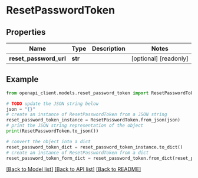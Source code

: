 # ResetPasswordToken


## Properties

Name | Type | Description | Notes
------------ | ------------- | ------------- | -------------
**reset_password_url** | **str** |  | [optional] [readonly] 

## Example

```python
from openapi_client.models.reset_password_token import ResetPasswordToken

# TODO update the JSON string below
json = "{}"
# create an instance of ResetPasswordToken from a JSON string
reset_password_token_instance = ResetPasswordToken.from_json(json)
# print the JSON string representation of the object
print(ResetPasswordToken.to_json())

# convert the object into a dict
reset_password_token_dict = reset_password_token_instance.to_dict()
# create an instance of ResetPasswordToken from a dict
reset_password_token_form_dict = reset_password_token.from_dict(reset_password_token_dict)
```
[[Back to Model list]](../README.md#documentation-for-models) [[Back to API list]](../README.md#documentation-for-api-endpoints) [[Back to README]](../README.md)


